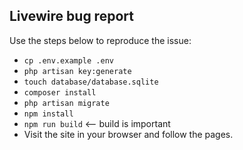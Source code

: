 ## Livewire bug report

Use the steps below to reproduce the issue:

- `cp .env.example .env`
- `php artisan key:generate`
- `touch database/database.sqlite`
- `composer install`
- `php artisan migrate`
- `npm install`
- `npm run build` <-- build is important
- Visit the site in your browser and follow the pages.
